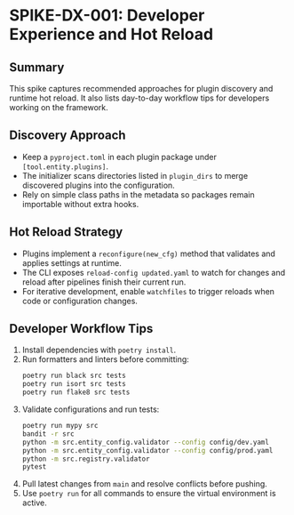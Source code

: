 # SPIKE-DX-001: Developer Experience and Hot Reload

## Summary
This spike captures recommended approaches for plugin discovery and runtime hot reload. It also lists day-to-day workflow tips for developers working on the framework.

## Discovery Approach
- Keep a `pyproject.toml` in each plugin package under `[tool.entity.plugins]`.
- The initializer scans directories listed in `plugin_dirs` to merge discovered plugins into the configuration.
- Rely on simple class paths in the metadata so packages remain importable without extra hooks.

## Hot Reload Strategy
- Plugins implement a `reconfigure(new_cfg)` method that validates and applies settings at runtime.
- The CLI exposes `reload-config updated.yaml` to watch for changes and reload after pipelines finish their current run.
- For iterative development, enable `watchfiles` to trigger reloads when code or configuration changes.

## Developer Workflow Tips
1. Install dependencies with `poetry install`.
2. Run formatters and linters before committing:
   ```bash
   poetry run black src tests
   poetry run isort src tests
   poetry run flake8 src tests
   ```
3. Validate configurations and run tests:
   ```bash
   poetry run mypy src
   bandit -r src
   python -m src.entity_config.validator --config config/dev.yaml
   python -m src.entity_config.validator --config config/prod.yaml
   python -m src.registry.validator
   pytest
   ```
4. Pull latest changes from `main` and resolve conflicts before pushing.
5. Use `poetry run` for all commands to ensure the virtual environment is active.
